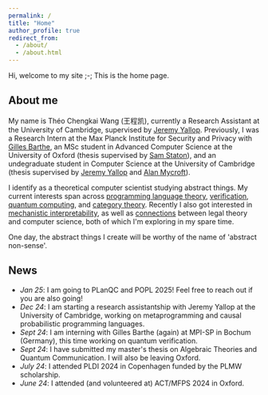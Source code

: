 ```yaml
---
permalink: /
title: "Home"
author_profile: true
redirect_from: 
  - /about/
  - /about.html
---
```


Hi, welcome to my site ;-; This is the home page.


About me
-------

My name is Théo Chengkai Wang (王程凯), currently a Research Assistant at the University of Cambridge, supervised by [Jeremy Yallop](https://www.cl.cam.ac.uk/~jdy22/). Previously, I was a Research Intern at the Max Planck Institute for Security and Privacy with [Gilles Barthe](https://gbarthe.github.io/), an MSc student in Advanced Computer Science at the University of Oxford (thesis supervised by [Sam Staton](https://www.cs.ox.ac.uk/people/samuel.staton/main.html)), and an undegraduate student in Computer Science at the University of Cambridge (thesis supervised by [Jeremy Yallop](https://www.cl.cam.ac.uk/~jdy22/) and [Alan Mycroft](https://www.cl.cam.ac.uk/~am21/)). 

I identify as a theoretical computer scientist studying abstract things. My current interests span across [programming language theory](https://thelittletyper.com), [verification](https://en.wikipedia.org/wiki/Formal_verification), [quantum computing](https://academic.oup.com/book/43710), and [category theory](https://cemulate.github.io/the-mlab/#yBo3-cartesian+bundle). Recently I also got interested in [mechanistic interpretability](https://www.neelnanda.io/mechanistic-interpretability/glossary), as well as [connections](https://link.springer.com/book/10.1007/978-3-030-43582-0) between legal theory and computer science, both of which I'm exploring in my spare time. 

One day, the abstract things I create will be worthy of the name of 'abstract non-sense'.

News
-------
- _Jan 25_: I am going to PLanQC and POPL 2025! Feel free to reach out if you are also going!
- _Dec 24_: I am starting a research assistantship with Jeremy Yallop at the University of Cambridge, working on metaprogramming and causal probabilistic programming languages.
- _Sept 24_: I am interning with Gilles Barthe (again) at MPI-SP in Bochum (Germany), this time working on quantum verification.
- _Sept 24_: I have submitted my master's thesis on Algebraic Theories and Quantum Communication. I will also be leaving Oxford.
- _July 24_: I attended PLDI 2024 in Copenhagen funded by the PLMW scholarship.
- _June 24_: I attended (and volunteered at) ACT/MFPS 2024 in Oxford.
